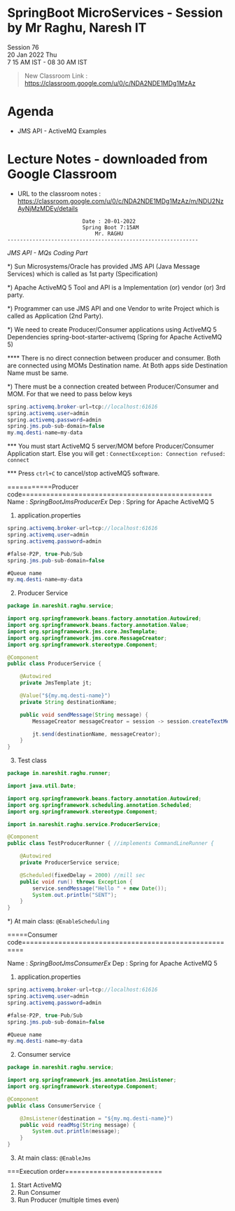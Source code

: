 # SpringBoot MicroServices - Session by Mr Raghu, Naresh IT

Session 76 \
20 Jan 2022 Thu \
7 15 AM IST - 08 30 AM IST

> New Classroom Link : https://classroom.google.com/u/0/c/NDA2NDE1MDg1MzAz

# Agenda

* JMS API - ActiveMQ Examples

# Lecture Notes - downloaded from Google Classroom

* URL to the classroom notes : https://classroom.google.com/u/0/c/NDA2NDE1MDg1MzAz/m/NDU2NzAyNjMzMDEy/details

```
						Date : 20-01-2022
						Spring Boot 7:15AM
 						    Mr. RAGHU
-------------------------------------------------------------
```
*JMS API - MQs Coding Part*

*) Sun Microsystems/Oracle has provided JMS API (Java Message Services)
   which is called as 1st party (Specification)

*) Apache ActiveMQ 5 Tool and API is a Implementation (or) vendor (or) 3rd party.

*) Programmer can use JMS API and one Vendor to write Project which is called
   as Application (2nd Party).

*) We need to create Producer/Consumer applications using ActiveMQ 5 Dependencies
  spring-boot-starter-activemq (Spring for Apache ActiveMQ 5)

**** There is no direct connection between producer and consumer.
    Both are connected using MOMs Destination name.
    At Both apps side Destination Name must be same.


*) There must be a connection created between Producer/Consumer and MOM.
   For that we need to pass below keys

```java
spring.activemq.broker-url=tcp://localhost:61616
spring.activemq.user=admin
spring.activemq.password=admin
spring.jms.pub-sub-domain=false
my.mq.desti-name=my-data
```

*** You must start ActiveMQ 5 server/MOM before Producer/Consumer Application start.
    Else you will get : `ConnectException: Connection refused: connect`

*** Press `ctrl+C` to cancel/stop activeMQ5 software.

===========Producer code===============================================
Name : *SpringBootJmsProducerEx*
Dep  : Spring for Apache ActiveMQ 5

1. application.properties
```java
spring.activemq.broker-url=tcp://localhost:61616
spring.activemq.user=admin
spring.activemq.password=admin

#false-P2P, true-Pub/Sub
spring.jms.pub-sub-domain=false

#Queue name
my.mq.desti-name=my-data
```

2. Producer Service
```java
package in.nareshit.raghu.service;

import org.springframework.beans.factory.annotation.Autowired;
import org.springframework.beans.factory.annotation.Value;
import org.springframework.jms.core.JmsTemplate;
import org.springframework.jms.core.MessageCreator;
import org.springframework.stereotype.Component;

@Component
public class ProducerService {

	@Autowired
	private JmsTemplate jt;

	@Value("${my.mq.desti-name}")
	private String destinationName;

	public void sendMessage(String message) {
		MessageCreator messageCreator = session -> session.createTextMessage(message);

		jt.send(destinationName, messageCreator);
	}
}
```
3. Test class
```java
package in.nareshit.raghu.runner;

import java.util.Date;

import org.springframework.beans.factory.annotation.Autowired;
import org.springframework.scheduling.annotation.Scheduled;
import org.springframework.stereotype.Component;

import in.nareshit.raghu.service.ProducerService;

@Component
public class TestProducerRunner { //implements CommandLineRunner {

	@Autowired
	private ProducerService service;

	@Scheduled(fixedDelay = 2000) //mill sec
	public void run() throws Exception {
		service.sendMessage("Hello " + new Date());
		System.out.println("SENT");
	}
}
```
*) At main class: `@EnableScheduling`

=====Consumer code======================================================

Name : *SpringBootJmsConsumerEx*
Dep  : Spring for Apache ActiveMQ 5

1. application.properties
```java
spring.activemq.broker-url=tcp://localhost:61616
spring.activemq.user=admin
spring.activemq.password=admin

#false-P2P, true-Pub/Sub
spring.jms.pub-sub-domain=false

#Queue name
my.mq.desti-name=my-data
```

2. Consumer service
```java
package in.nareshit.raghu.service;

import org.springframework.jms.annotation.JmsListener;
import org.springframework.stereotype.Component;

@Component
public class ConsumerService {

	@JmsListener(destination = "${my.mq.desti-name}")
	public void readMsg(String message) {
		System.out.println(message);
	}
}
```

3. At main class: `@EnableJms`

===Execution order========================
1. Start ActiveMQ
2. Run Consumer
3. Run Producer (multiple times even)
